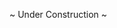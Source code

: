~ Under Construction ~ 


<!-- # primate 

`primate`, short for **Pr**obabalistic **I**mplicit **Ma**trix **T**race **E**stimator, is Python package for randomized matrix trace estimation. The package contains a variety of functions largely geared towards implicit trace estimation of [matrix functions](https://en.wikipedia.org/wiki/Analytic_function_of_a_matrix#Classes_of_matrix_functions) via the _stochastic Lanczos method_[^1]. In particular, `primate` offers:

- Trace estimation for _arbitrary_ matrix functions, supplied as `Callables` (via Python) or `std::invocable`'s (via C++) (see details)
- Support for _arbitrary_ `LinearOperator`'s, e.g. those in SciPy or Pylops 
- Diagonalization and orthogonalization routines, such as the _Lanczos_ and _Gram Schmidt_ methods
- Various distribution/engine choices for random vector generation (the stochastic part!)

Moreover, `primate`'s core C++ API is exported as a [header-only library](https://en.wikipedia.org/wiki/Header-only) and uses a generic template interface via [C++20 Concepts](https://en.cppreference.com/w/cpp/language/constraints)---thus, one can easily import and extend the various linear algebra routines in other Python/C++ projects by just adding the right `#include`'s and supplying types [fitting the constraints](https://github.com/peekxc/primate/blob/d09459c017fcba68a11eaeb56296ef0c97d6c053/include/_linear_operator/linear_operator.h#L21-L49). This makes it incredibly easy to e.g. add a non-standard matrix function or compile the trace estimator with custom linear operator (todo: document this).

Most of `primate`'s core computational code was directly ported from the (excellent) [`imate` package](https://github.com/ameli/imate). `primate` was developed with slightly different goals in mind, most of which have to do with integrability and the choice of FFI / build system. 

Some notable differences between the two packages:  

- `imate` is optimized for a fixed set of matrix functions, whereas `primate` allows for arbitrary / user-supplied functions
- `imate` requires matrices as input, whereas `primate` allows arbitrary / user-supplied `LinearOperator`'s
- `imate` supports multiple trace estimation approaches, e.g. decompositional methods. `primate` only supports the SLQ method.  
- `imate` supports both CPU parallelism and GPU parallelism. `primate` only supports CPU parallelism.
- `imate` builds [Cython](https://cython.org/) bindings (w/ [setuptools](https://setuptools.pypa.io/en/latest/index.html)); `primate` builds [pybind11](https://pybind11.readthedocs.io/en/stable/index.html) bindings (w/ [meson](https://meson-python.readthedocs.io/en/latest/#))
- `imate`'s is linked via shared libraries, wheres `primate`'s is essentially header-only ([comparison](https://stackoverflow.com/questions/12671383/benefits-of-header-only-libraries))
- `imate` works with any standard C++ compiler, whereas `primate` requires (some) compiler support for C++20.

A more detailed comparison of the two can be found here.

[1]: Ubaru, S., Chen, J., & Saad, Y. (2017). Fast estimation of tr(f(A)) via stochastic Lanczos quadrature. SIAM Journal on Matrix Analysis and Applications, 38(4), 1075-1099.
 -->


